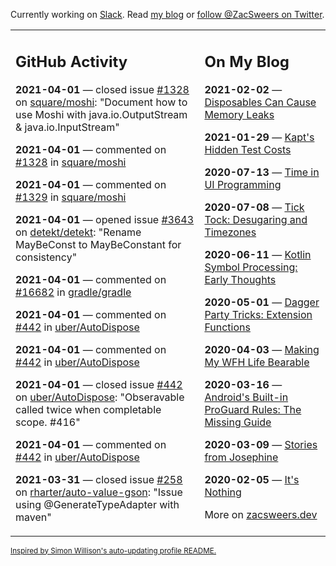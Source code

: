 Currently working on [Slack](https://slack.com/). Read [my blog](https://zacsweers.dev/) or [follow @ZacSweers on Twitter](https://twitter.com/ZacSweers).

<table><tr><td valign="top" width="60%">

## GitHub Activity
<!-- githubActivity starts -->
**2021-04-01** — closed issue [#1328](https://api.github.com/repos/square/moshi/issues/1328) on [square/moshi](https://api.github.com/repos/square/moshi): "Document how to use Moshi with java.io.OutputStream & java.io.InputStream"

**2021-04-01** — commented on [#1328](https://github.com/square/moshi/issues/1328#issuecomment-812147134) in [square/moshi](https://api.github.com/repos/square/moshi)

**2021-04-01** — commented on [#1329](https://github.com/square/moshi/issues/1329#issuecomment-812146773) in [square/moshi](https://api.github.com/repos/square/moshi)

**2021-04-01** — opened issue [#3643](https://api.github.com/repos/detekt/detekt/issues/3643) on [detekt/detekt](https://api.github.com/repos/detekt/detekt): "Rename MayBeConst to MayBeConstant for consistency"

**2021-04-01** — commented on [#16682](https://github.com/gradle/gradle/issues/16682#issuecomment-812024439) in [gradle/gradle](https://api.github.com/repos/gradle/gradle)

**2021-04-01** — commented on [#442](https://github.com/uber/AutoDispose/issues/442#issuecomment-811957318) in [uber/AutoDispose](https://api.github.com/repos/uber/AutoDispose)

**2021-04-01** — commented on [#442](https://github.com/uber/AutoDispose/issues/442#issuecomment-811954296) in [uber/AutoDispose](https://api.github.com/repos/uber/AutoDispose)

**2021-04-01** — closed issue [#442](https://api.github.com/repos/uber/AutoDispose/issues/442) on [uber/AutoDispose](https://api.github.com/repos/uber/AutoDispose): "Obseravable called twice when completable scope. #416"

**2021-04-01** — commented on [#442](https://github.com/uber/AutoDispose/issues/442#issuecomment-811953500) in [uber/AutoDispose](https://api.github.com/repos/uber/AutoDispose)

**2021-03-31** — closed issue [#258](https://api.github.com/repos/rharter/auto-value-gson/issues/258) on [rharter/auto-value-gson](https://api.github.com/repos/rharter/auto-value-gson): "Issue using @GenerateTypeAdapter with maven"
<!-- githubActivity ends -->
</td><td valign="top" width="40%">

## On My Blog
<!-- blog starts -->
**2021-02-02** — [Disposables Can Cause Memory Leaks](https://www.zacsweers.dev/disposables-can-cause-memory-leaks/)

**2021-01-29** — [Kapt's Hidden Test Costs](https://www.zacsweers.dev/kapts-hidden-test-costs/)

**2020-07-13** — [Time in UI Programming](https://www.zacsweers.dev/time-in-ui/)

**2020-07-08** — [Tick Tock: Desugaring and Timezones](https://www.zacsweers.dev/ticktock-desugaring-timezones/)

**2020-06-11** — [Kotlin Symbol Processing: Early Thoughts](https://www.zacsweers.dev/kotlin-symbol-processor-early-thoughts/)

**2020-05-01** — [Dagger Party Tricks: Extension Functions](https://www.zacsweers.dev/dagger-party-tricks-extension-functions/)

**2020-04-03** — [Making My WFH Life Bearable](https://www.zacsweers.dev/making-wfh-life-bearable/)

**2020-03-16** — [Android's Built-in ProGuard Rules: The Missing Guide](https://www.zacsweers.dev/android-proguard-rules/)

**2020-03-09** — [Stories from Josephine](https://www.zacsweers.dev/stories-from-josephine/)

**2020-02-05** — [It's Nothing](https://www.zacsweers.dev/its-nothing/)
<!-- blog ends -->
More on [zacsweers.dev](https://zacsweers.dev/)
</td></tr></table>

<sub><a href="https://simonwillison.net/2020/Jul/10/self-updating-profile-readme/">Inspired by Simon Willison's auto-updating profile README.</a></sub>